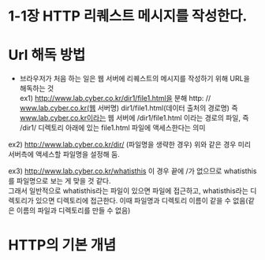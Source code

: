 # 1-1장 HTTP 리퀘스트 메시지를 작성한다.


# Url 해독 방법
  - 브라우저가 처음 하는 일은 웹 서버에 리퀘스트의 메시지를 작성하기 위해 URL을 해독하는 것<br/>
  ex1) http://www.lab.cyber.co.kr/dir1/file1.html을 분해
      http:   //   www.lab.cyber.co.kr(웹 서버명)   dir1/file1.html(데이터 출처의 경로명)
      즉 www.lab.cyber.co.kr이라는 웹 서버에 /dir1/file1.html 이라는 경로의 파일, 즉 /dir1/ 디렉토리 아래에 있는 file1.html 파일에 액세스한다는 의미

  ex2) http://www.lab.cyber.co.kr/dir/ (파일명을 생략한 경우)
      위와 같은 경우 미리 서버측에 액세스할 파일명을 설정해 둠.
      
  ex3) http://www.lab.cyber.co.kr/whatisthis
      이 경우 끝에 /가 없으므로 whatisthis를 파일명으로 보는 게 맞을 것 같다.<br/>
      그래서 일반적으로 whatisthis라는 파일이 있으면 파일에 접근하고, whatisthis라는 디렉토리가 있으면 디렉토리에 접근한다.
      이때 파일명과 디렉토리 이름이 같을 수 없음(같은 이름의 파일과 디렉토리를 만들 수 없음)

# HTTP의 기본 개념
  
  
